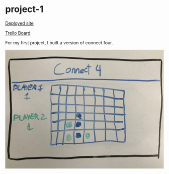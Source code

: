 # project-1
[Deployed site](https://goofy-bassi-70c65a.netlify.com)


[Trello Board](https://github.com/adam-p/markdown-here/raw/master/src/common/images/icon48.png)



For my first project, I built a version of connect four. 



![whiteboard image](images/IMG_1512.jpg)
